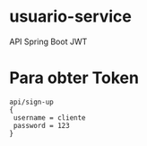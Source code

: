 # usuario-service
API Spring Boot JWT

# Para obter Token
    api/sign-up
    {
     username = cliente
     password = 123
    }